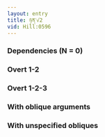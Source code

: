 ```yaml
---
layout: entry
title: ཉན་√2
vid: Hill:0596
---
```

### Dependencies (N = 0)


### Overt 1-2


### Overt 1-2-3


### With oblique arguments


### With unspecified obliques
